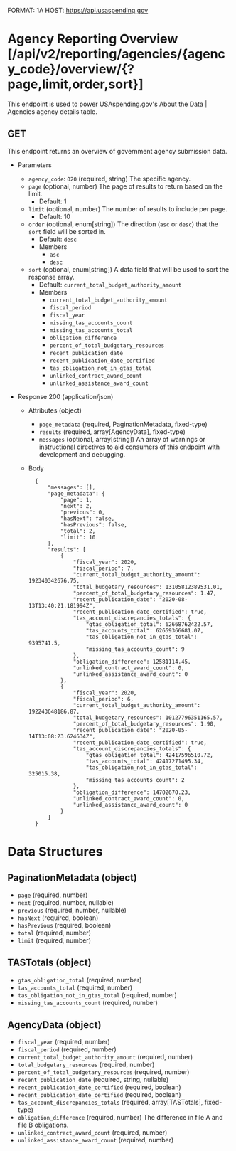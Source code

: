 FORMAT: 1A
HOST: https://api.usaspending.gov

# Agency Reporting Overview [/api/v2/reporting/agencies/{agency_code}/overview/{?page,limit,order,sort}]

This endpoint is used to power USAspending.gov's About the Data \| Agencies agency details table.

## GET

This endpoint returns an overview of government agency submission data.

+ Parameters
    + `agency_code`: `020` (required, string)
        The specific agency.
    + `page` (optional, number)
        The page of results to return based on the limit.
        + Default: 1
    + `limit` (optional, number)
        The number of results to include per page.
        + Default: 10
    + `order` (optional, enum[string])
        The direction (`asc` or `desc`) that the `sort` field will be sorted in.
        + Default: `desc`
        + Members
            + `asc`
            + `desc`
    + `sort` (optional, enum[string])
        A data field that will be used to sort the response array.
        + Default: `current_total_budget_authority_amount`
        + Members
            + `current_total_budget_authority_amount`
            + `fiscal_period`
            + `fiscal_year`
            + `missing_tas_accounts_count`
            + `missing_tas_accounts_total`
            + `obligation_difference`
            + `percent_of_total_budgetary_resources`
            + `recent_publication_date`
            + `recent_publication_date_certified`
            + `tas_obligation_not_in_gtas_total`
            + `unlinked_contract_award_count`
            + `unlinked_assistance_award_count`

+ Response 200 (application/json)

    + Attributes (object)
        + `page_metadata` (required, PaginationMetadata, fixed-type)
        + `results` (required, array[AgencyData], fixed-type)
        + `messages` (optional, array[string])
            An array of warnings or instructional directives to aid consumers of this endpoint with development and debugging.

    + Body

            {
                "messages": [],
                "page_metadata": {
                    "page": 1,
                    "next": 2,
                    "previous": 0,
                    "hasNext": false,
                    "hasPrevious": false,
                    "total": 2,
                    "limit": 10
                },
                "results": [
                    {
                        "fiscal_year": 2020,
                        "fiscal_period": 7,
                        "current_total_budget_authority_amount": 192340342676.75,
                        "total_budgetary_resources": 13105812389531.01,
                        "percent_of_total_budgetary_resources": 1.47,
                        "recent_publication_date": "2020-08-13T13:40:21.181994Z",
                        "recent_publication_date_certified": true,
                        "tas_account_discrepancies_totals": {
                            "gtas_obligation_total": 62668762422.57,
                            "tas_accounts_total": 62659366681.07,
                            "tas_obligation_not_in_gtas_total": 9395741.5,
                            "missing_tas_accounts_count": 9
                        },
                        "obligation_difference": 12581114.45,
                        "unlinked_contract_award_count": 0,
                        "unlinked_assistance_award_count": 0
                    },
                    {
                        "fiscal_year": 2020,
                        "fiscal_period": 6,
                        "current_total_budget_authority_amount": 192243648186.87,
                        "total_budgetary_resources": 10127796351165.57,
                        "percent_of_total_budgetary_resources": 1.90,
                        "recent_publication_date": "2020-05-14T13:08:23.624634Z",
                        "recent_publication_date_certified": true,
                        "tas_account_discrepancies_totals": {
                            "gtas_obligation_total": 42417596510.72,
                            "tas_accounts_total": 42417271495.34,
                            "tas_obligation_not_in_gtas_total": 325015.38,
                            "missing_tas_accounts_count": 2
                        },
                        "obligation_difference": 14702670.23,
                        "unlinked_contract_award_count": 0,
                        "unlinked_assistance_award_count": 0
                    }
                ]
            }

# Data Structures

## PaginationMetadata (object)
+ `page` (required, number)
+ `next` (required, number, nullable)
+ `previous` (required, number, nullable)
+ `hasNext` (required, boolean)
+ `hasPrevious` (required, boolean)
+ `total` (required, number)
+ `limit` (required, number)

## TASTotals (object)
+ `gtas_obligation_total` (required, number)
+ `tas_accounts_total` (required, number)
+ `tas_obligation_not_in_gtas_total` (required, number)
+ `missing_tas_accounts_count` (required, number)

## AgencyData (object)
+ `fiscal_year` (required, number)
+ `fiscal_period` (required, number)
+ `current_total_budget_authority_amount` (required, number)
+ `total_budgetary_resources` (required, number)
+ `percent_of_total_budgetary_resources` (required, number)
+ `recent_publication_date` (required, string, nullable)
+ `recent_publication_date_certified` (required, boolean)
+ `recent_publication_date_certified` (required, boolean)
+ `tas_account_discrepancies_totals` (required, array[TASTotals], fixed-type)
+ `obligation_difference` (required, number)
    The difference in file A and file B obligations.
+ `unlinked_contract_award_count` (required, number)
+ `unlinked_assistance_award_count` (required, number)

